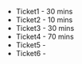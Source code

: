 + Ticket1 - 30 mins
+ Ticket2 - 10 mins
+ Ticket3 - 30 mins
+ Ticket4 - 70 mins
+ Ticket5 -
+ Ticket6 -
